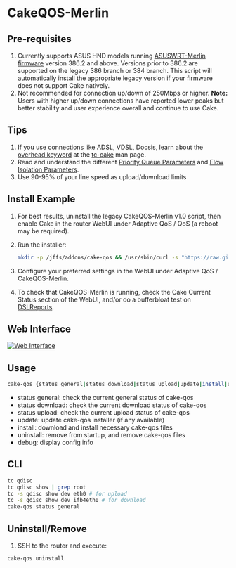 # CakeQOS-Merlin

## Pre-requisites
1.  Currently supports ASUS HND models running [ASUSWRT-Merlin firmware](https://github.com/RMerl/asuswrt-merlin.ng) version 386.2 and above. Versions prior to 386.2 are supported on the legacy 386 branch or 384 branch. This script will automatically install the appropriate legacy version if your firmware does not support Cake natively.
2.  Not recommended for connection up/down of 250Mbps or higher. **Note:** Users with higher up/down connections have reported lower peaks but better stability and user experience overall and continue to use Cake.

## Tips
1.  If you use connections like ADSL, VDSL, Docsis, learn about the [overhead keyword](https://man7.org/linux/man-pages/man8/tc-cake.8.html#OVERHEAD_COMPENSATION_PARAMETERS) at the [tc-cake](https://man7.org/linux/man-pages/man8/tc-cake.8.html) man page.
2.  Read and understand the different [Priority Queue Parameters](https://man7.org/linux/man-pages/man8/tc-cake.8.html#PRIORITY_QUEUE_PARAMETERS) and [Flow Isolation Parameters](https://man7.org/linux/man-pages/man8/tc-cake.8.html#FLOW_ISOLATION_PARAMETERS).
3.  Use 90-95% of your line speed as upload/download limits

## Install Example

1.  For best results, uninstall the legacy CakeQOS-Merlin v1.0 script, then enable Cake in the router WebUI under Adaptive QoS / QoS (a reboot may be required).

2.  Run the installer:
	```sh
	mkdir -p /jffs/addons/cake-qos && /usr/sbin/curl -s "https://raw.githubusercontent.com/ttgapers/cakeqos-merlin/develop/cake-qos.sh" -o "/jffs/addons/cake-qos/cake-qos" && chmod 755 /jffs/addons/cake-qos/cake-qos && sh /jffs/addons/cake-qos/cake-qos install
	```

3.  Configure your preferred settings in the WebUI under Adaptive QoS / CakeQOS-Merlin.

4.  To check that CakeQOS-Merlin is running, check the Cake Current Status section of the WebUI, and/or do a bufferbloat test on [DSLReports](https://www.dslreports.com/speedtest).

## Web Interface
[![Web Interface](https://i.imgur.com/W5nMiaf.png "Web Interface")](https://i.imgur.com/W5nMiaf.png "Web Interface")

## Usage

```sh
cake-qos {status general|status download|status upload|update|install|uninstall|debug}
```

-   status general: check the current general status of cake-qos
-   status download: check the current download status of cake-qos
-   status upload: check the current upload status of cake-qos
-   update: update cake-qos installer (if any available)
-   install: download and install necessary cake-qos files
-   uninstall: remove from startup, and remove cake-qos files
-   debug: display config info

## CLI
```sh
tc qdisc
tc qdisc show | grep root
tc -s qdisc show dev eth0 # for upload
tc -s qdisc show dev ifb4eth0 # for download
cake-qos status general
```
## Uninstall/Remove

1.  SSH to the router and execute:
```sh
cake-qos uninstall
```
